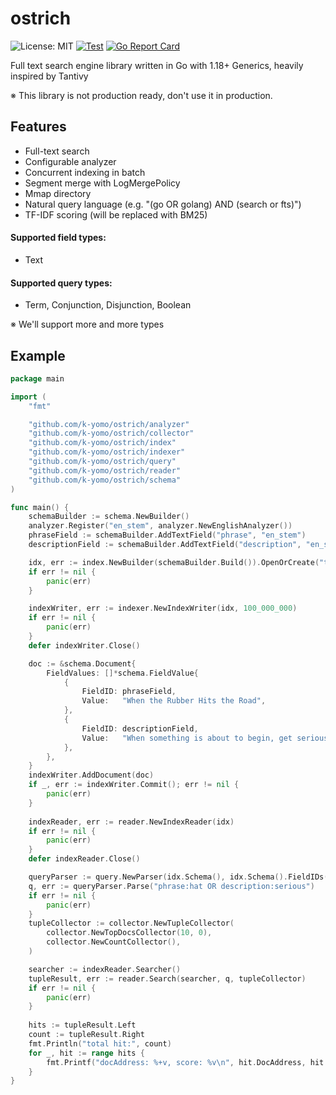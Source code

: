 # ostrich

![License: MIT](https://img.shields.io/badge/License-MIT-blue.svg)
[![Test](https://github.com/k-yomo/ostrich/actions/workflows/test.yml/badge.svg)](https://github.com/k-yomo/ostrich/actions/workflows/test.yml)
[![Go Report Card](https://goreportcard.com/badge/k-yomo/ostrich)](https://goreportcard.com/report/k-yomo/ostrich)

Full text search engine library written in Go with 1.18+ Generics, heavily inspired by Tantivy

※ This library is not production ready, don't use it in production.

## Features
- Full-text search
- Configurable analyzer
- Concurrent indexing in batch
- Segment merge with LogMergePolicy
- Mmap directory
- Natural query language (e.g. "(go OR golang) AND (search or fts)")
- TF-IDF scoring (will be replaced with BM25)

#### Supported field types:
  - Text
#### Supported query types:
  - Term, Conjunction, Disjunction, Boolean

※ We'll support more and more types

## Example
```go
package main

import (
	"fmt"

	"github.com/k-yomo/ostrich/analyzer"
	"github.com/k-yomo/ostrich/collector"
	"github.com/k-yomo/ostrich/index"
	"github.com/k-yomo/ostrich/indexer"
	"github.com/k-yomo/ostrich/query"
	"github.com/k-yomo/ostrich/reader"
	"github.com/k-yomo/ostrich/schema"
)

func main() {
	schemaBuilder := schema.NewBuilder()
	analyzer.Register("en_stem", analyzer.NewEnglishAnalyzer())
	phraseField := schemaBuilder.AddTextField("phrase", "en_stem")
	descriptionField := schemaBuilder.AddTextField("description", "en_stem")

	idx, err := index.NewBuilder(schemaBuilder.Build()).OpenOrCreate("tmp")
	if err != nil {
		panic(err)
	}

	indexWriter, err := indexer.NewIndexWriter(idx, 100_000_000)
	if err != nil {
		panic(err)
	}
	defer indexWriter.Close()

	doc := &schema.Document{
		FieldValues: []*schema.FieldValue{
			{
				FieldID: phraseField,
				Value:   "When the Rubber Hits the Road",
			},
			{
				FieldID: descriptionField,
				Value:   "When something is about to begin, get serious, or put to the test.",
			},
		},
	}
    indexWriter.AddDocument(doc)
	if _, err := indexWriter.Commit(); err != nil {
		panic(err)
	}
	
	indexReader, err := reader.NewIndexReader(idx)
	if err != nil {
		panic(err)
	}
	defer indexReader.Close()

	queryParser := query.NewParser(idx.Schema(), idx.Schema().FieldIDs())
	q, err := queryParser.Parse("phrase:hat OR description:serious")
	if err != nil {
		panic(err)
	}
	tupleCollector := collector.NewTupleCollector(
		collector.NewTopDocsCollector(10, 0),
		collector.NewCountCollector(),
	)

	searcher := indexReader.Searcher()
	tupleResult, err := reader.Search(searcher, q, tupleCollector)
	if err != nil {
		panic(err)
	}
	
	hits := tupleResult.Left
	count := tupleResult.Right
	fmt.Println("total hit:", count)
	for _, hit := range hits {
		fmt.Printf("docAddress: %+v, score: %v\n", hit.DocAddress, hit.Score)
	}
}
```
